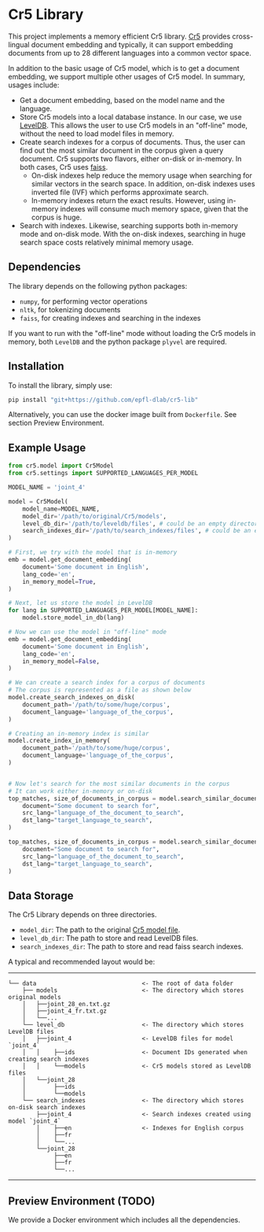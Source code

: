 # Cr5 Library

This project implements a memory efficient Cr5 library. [Cr5](https://github.com/epfl-dlab/Cr5) provides cross-lingual document embedding and typically, it can support embedding documents from up to 28 different languages into a common vector space.

In addition to the basic usage of Cr5 model, which is to get a document embedding,
we support multiple other usages of Cr5 model. In summary, usages include:
- Get a document embedding, based on the model name and the language.
- Store Cr5 models into a local database instance. In our case, we use [LevelDB](https://github.com/google/leveldb). This allows the user to use Cr5 models in an "off-line" mode, without the need to load model files in memory.
- Create search indexes for a corpus of documents. Thus, the user can find out the most similar document in the corpus given a query document. Cr5 supports two flavors, either on-disk or in-memory. In both cases, Cr5 uses [faiss](https://github.com/facebookresearch/faiss).
  - On-disk indexes help reduce the memory usage when searching for similar vectors in the search space. In addition, on-disk indexes uses inverted file (IVF) which performs approximate search.
  - In-memory indexes return the exact results. However, using in-memory indexes will consume much memory space, given that the corpus is huge.
- Search with indexes. Likewise, searching supports both in-memory mode and on-disk mode. With the on-disk indexes, searching in huge search space costs relatively minimal memory usage.


## Dependencies
The library depends on the following python packages:
- ```numpy```, for performing vector operations
- ```nltk```, for tokenizing documents
- ```faiss```, for creating indexes and searching in the indexes

If you want to run with the "off-line" mode without loading the Cr5 models in memory, both ```LevelDB``` and the python package ```plyvel``` are required.

## Installation
To install the library, simply use:
```bash
pip install "git+https://github.com/epfl-dlab/cr5-lib"
```
Alternatively, you can use the docker image built from `Dockerfile`. See section Preview Environment.

## Example Usage
```python
from cr5.model import Cr5Model
from cr5.settings import SUPPORTED_LANGUAGES_PER_MODEL

MODEL_NAME = 'joint_4'

model = Cr5Model(
    model_name=MODEL_NAME, 
    model_dir='/path/to/original/Cr5/models',
    level_db_dir='/path/to/leveldb/files', # could be an empty directory, to be created later
    search_indexes_dir='/path/to/search_indexes/files', # could be an empty directory, to be created later
)

# First, we try with the model that is in-memory
emb = model.get_document_embedding(
    document='Some document in English', 
    lang_code='en', 
    in_memory_model=True,
)

# Next, let us store the model in LevelDB
for lang in SUPPORTED_LANGUAGES_PER_MODEL[MODEL_NAME]:
    model.store_model_in_db(lang)

# Now we can use the model in "off-line" mode
emb = model.get_document_embedding(
    document='Some document in English', 
    lang_code='en', 
    in_memory_model=False,
)

# We can create a search index for a corpus of documents
# The corpus is represented as a file as shown below
model.create_search_indexes_on_disk(
    document_path='/path/to/some/huge/corpus',
    document_language='language_of_the_corpus',
)

# Creating an in-memory index is similar
model.create_index_in_memory(
    document_path='/path/to/some/huge/corpus',
    document_language='language_of_the_corpus',
)


# Now let's search for the most similar documents in the corpus
# It can work either in-memory or on-disk
top_matches, size_of_documents_in_corpus = model.search_similar_documents_on_disk(
    document="Some document to search for",
    src_lang="language_of_the_document_to_search",
    dst_lang="target_language_to_search",
)

top_matches, size_of_documents_in_corpus = model.search_similar_documents_in_memory(
    document="Some document to search for",
    src_lang="language_of_the_document_to_search",
    dst_lang="target_language_to_search",
)
```

## Data Storage
The Cr5 Library depends on three directories.
- ```model_dir```: The path to the original [Cr5 model file](https://zenodo.org/record/2597441#.Yco3xRPMJhE).
- ```level_db_dir```: The path to store and read LevelDB files.
- ```search_indexes_dir```: The path to store and read faiss search indexes.

A typical and recommended layout would be:

------------

    └── data                              <- The root of data folder
        ├── models                        <- The directory which stores original models
        │   ├──joint_28_en.txt.gz
        │   ├──joint_4_fr.txt.gz
        │   └──...
        └── level_db                      <- The directory which stores LevelDB files
        │   ├──joint_4                    <- LevelDB files for model `joint_4`
        │   │    ├──ids                   <- Document IDs generated when creating search indexes
        │   │    └──models                <- Cr5 models stored as LevelDB files
        │   └──joint_28
        │        ├──ids
        │        └──models
        └── search_indexes                <- The directory which stores on-disk search indexes
            ├──joint_4                    <- Search indexes created using model `joint_4`
            │    ├──en                    <- Indexes for English corpus
            │    ├──fr
            │    └──...
            └──joint_28
                 ├──en
                 ├──fr
                 └──...

------------

## Preview Environment (TODO)
We provide a Docker environment which includes all the dependencies.
